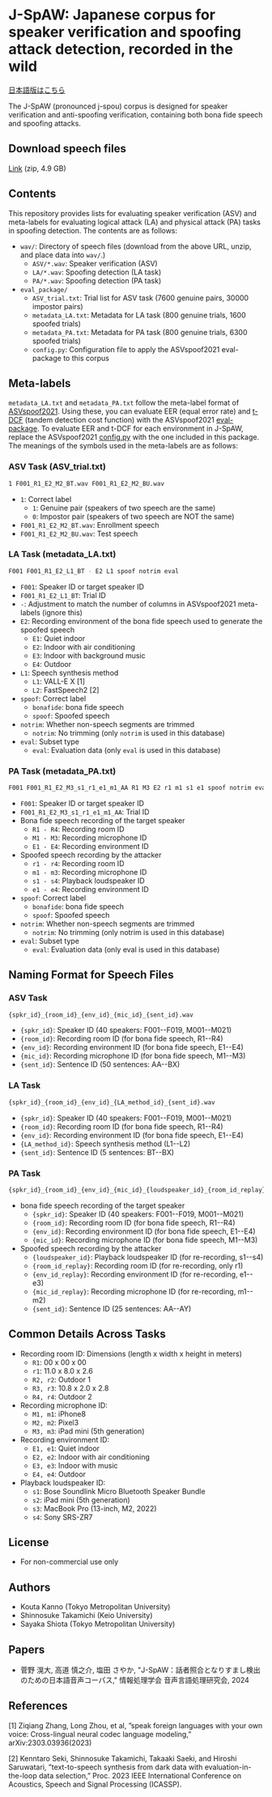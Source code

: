 # J-SpAW: Japanese corpus for speaker verification and spoofing attack detection, recorded in the wild
[日本語版はこちら](https://github.com/takamichi-lab/j-spaw/blob/main/README.md)

The J-SpAW (pronounced j-spou) corpus is designed for speaker verification and anti-spoofing verification, containing both bona fide speech and spoofing attacks.

## Download speech files
[Link](https://ss-takashi.sakura.ne.jp/corpus/j-spaw/j-spaw_ver1.zip) (zip, 4.9 GB)

## Contents
This repository provides lists for evaluating speaker verification (ASV) and meta-labels for evaluating logical attack (LA) and physical attack (PA) tasks in spoofing detection. The contents are as follows:

- `wav/`: Directory of speech files (download from the above URL, unzip, and place data into `wav/`.)
  - `ASV/*.wav`: Speaker verification (ASV)
  - `LA/*.wav`: Spoofing detection (LA task)
  - `PA/*.wav`: Spoofing detection (PA task)
- `eval_package/`
  - `ASV_trial.txt`: Trial list for ASV task (7600 genuine pairs, 30000 impostor pairs)
  - `metadata_LA.txt`: Metadata for LA task (800 genuine trials, 1600 spoofed trials)
  - `metadata_PA.txt`: Metadata for PA task (800 genuine trials, 6300 spoofed trials)
  - `config.py`: Configuration file to apply the ASVspoof2021 eval-package to this corpus

## Meta-labels
`metadata_LA.txt` and `metadata_PA.txt` follow the meta-label format of [ASVspoof2021](https://www.asvspoof.org/index2021.html). Using these, you can evaluate EER (equal error rate) and [t-DCF](https://arxiv.org/abs/1804.09618) (tandem detection cost function) with the ASVspoof2021 [eval-package](https://github.com/asvspoof-challenge/2021/tree/main/eval-package). To evaluate EER and t-DCF for each environment in J-SpAW, replace the ASVspoof2021 [config.py](https://github.com/asvspoof-challenge/2021/blob/main/eval-package/config.py) with the one included in this package. The meanings of the symbols used in the meta-labels are as follows:

### ASV Task (ASV_trial.txt)
```sh
1 F001_R1_E2_M2_BT.wav F001_R1_E2_M2_BU.wav
```
* `1`: Correct label
  * `1`: Genuine pair (speakers of two speech are the same)
  * `0`: Impostor pair (speakers of two speech are NOT the same)
* `F001_R1_E2_M2_BT.wav`: Enrollment speech
* `F001_R1_E2_M2_BU.wav`: Test speech

### LA Task (metadata_LA.txt)
```sh
F001 F001_R1_E2_L1_BT - E2 L1 spoof notrim eval
```
* `F001`: Speaker ID or target speaker ID
* `F001_R1_E2_L1_BT`: Trial ID
* `-`: Adjustment to match the number of columns in ASVspoof2021 meta-labels (ignore this)
* `E2`: Recording environment of the bona fide speech used to generate the spoofed speech
  * `E1`: Quiet indoor
  * `E2`: Indoor with air conditioning
  * `E3`: Indoor with background music
  * `E4`: Outdoor
* `L1`: Speech synthesis method
  * `L1`: VALL-E X [1]
  * `L2`: FastSpeech2 [2]
* `spoof`: Correct label
  * `bonafide`: bona fide speech
  * `spoof`: Spoofed speech
* `notrim`: Whether non-speech segments are trimmed
  * `notrim`: No trimming (only `notrim` is used in this database)
* `eval`: Subset type
  * `eval`: Evaluation data (only `eval` is used in this database)

### PA Task (metadata_PA.txt)
```sh
F001 F001_R1_E2_M3_s1_r1_e1_m1_AA R1 M3 E2 r1 m1 s1 e1 spoof notrim eval
```
* `F001`: Speaker ID or target speaker ID
* `F001_R1_E2_M3_s1_r1_e1_m1_AA`: Trial ID
* Bona fide speech recording of the target speaker
  * `R1 - R4`: Recording room ID
  * `M1 - M3`: Recording microphone ID
  * `E1 - E4`: Recording environment ID
* Spoofed speech recording by the attacker
  * `r1 - r4`: Recording room ID
  * `m1 - m3`: Recording microphone ID
  * `s1 - s4`: Playback loudspeaker ID
  * `e1 - e4`: Recording environment ID
* `spoof`: Correct label
  * `bonafide`: bona fide speech
  * `spoof`: Spoofed speech
* `notrim`: Whether non-speech segments are trimmed
  * `notrim`: No trimming (only notrim is used in this database)
* `eval`: Subset type
  * `eval`: Evaluation data (only eval is used in this database)

## Naming Format for Speech Files
### ASV Task
```sh
{spkr_id}_{room_id}_{env_id}_{mic_id}_{sent_id}.wav
```
* `{spkr_id}`: Speaker ID (40 speakers: F001--F019, M001--M021)
* `{room_id}`: Recording room ID (for bona fide speech, R1--R4)
* `{env_id}`: Recording environment ID (for bona fide speech, E1--E4)
* `{mic_id}`: Recording microphone ID (for bona fide speech, M1--M3)
* `{sent_id}`: Sentence ID (50 sentences: AA--BX)

### LA Task
```sh
{spkr_id}_{room_id}_{env_id}_{LA_method_id}_{sent_id}.wav
```
* `{spkr_id}`: Speaker ID (40 speakers: F001--F019, M001--M021)
* `{room_id}`: Recording room ID (for bona fide speech, R1--R4)
* `{env_id}`: Recording environment ID (for bona fide speech, E1--E4)
* `{LA_method_id}`: Speech synthesis method (L1--L2)
* `{sent_id}`: Sentence ID (5 sentences: BT--BX)

### PA Task
```sh
{spkr_id}_{room_id}_{env_id}_{mic_id}_{loudspeaker_id}_{room_id_replay}_{env_id_replay}_{mic_id_replay}_{sent_id}.wav
```
* bona fide speech recording of the target speaker
  * `{spkr_id}`: Speaker ID (40 speakers: F001--F019, M001--M021)
  * `{room_id}`: Recording room ID (for bona fide speech, R1--R4)
  * `{env_id}`: Recording environment ID (for bona fide speech, E1--E4)
  * `{mic_id}`: Recording microphone ID (for bona fide speech, M1--M3)
* Spoofed speech recording by the attacker
  * `{loudspeaker_id}`: Playback loudspeaker ID (for re-recording, s1--s4)
  * `{room_id_replay}`: Recording room ID (for re-recording, only r1)
  * `{env_id_replay}`: Recording environment ID (for re-recording, e1--e3)
  * `{mic_id_replay}`: Recording microphone ID (for re-recording, m1--m2)
  * `{sent_id}`: Sentence ID (25 sentences: AA--AY)

## Common Details Across Tasks
* Recording room ID: Dimensions (length x width x height in meters)
  * `R1`: 00 x 00 x 00 
  * `r1`: 11.0 x 8.0 x 2.6
  * `R2, r2`: Outdoor 1
  * `R3, r3`: 10.8 x 2.0 x 2.8
  * `R4, r4`: Outdoor 2
* Recording microphone ID:
  * `M1, m1`: iPhone8 
  * `M2, m2`: Pixel3
  * `M3, m3`: iPad mini (5th generation)
* Recording environment ID:
  * `E1, e1`: Quiet indoor
  * `E2, e2`: Indoor with air conditioning
  * `E3, e3`: Indoor with music
  * `E4, e4`: Outdoor
* Playback loudspeaker ID:
  * `s1`: Bose Soundlink Micro Bluetooth Speaker Bundle
  * `s2`: iPad mini (5th generation)
  * `s3`: MacBook Pro (13-inch, M2, 2022)
  * `s4`: Sony SRS-ZR7

## License
- For non-commercial use only

## Authors
- Kouta Kanno (Tokyo Metropolitan University)
- Shinnosuke Takamichi (Keio University)
- Sayaka Shiota (Tokyo Metropolitan University)

## Papers
- 菅野 滉大, 高道 慎之介, 塩田 さやか, "J-SpAW：話者照合となりすまし検出のための日本語音声コーパス," 情報処理学会 音声言語処理研究会, 2024

## References
[1] Ziqiang Zhang, Long Zhou, et al, ”speak foreign languages with your own voice: Cross-lingual neural codec language modeling,” arXiv:2303.03936(2023)

[2] Kenntaro Seki, Shinnosuke Takamichi, Takaaki Saeki, and Hiroshi Saruwatari, ”text-to-speech synthesis from dark data with evaluation-in-the-loop data selection,” Proc. 2023 IEEE International Conference on Acoustics, Speech and Signal Processing (ICASSP).